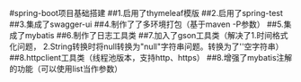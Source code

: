 #spring-boot项目基础搭建
##1.启用了thymeleaf模版
##2.启用了spring-test
##3.集成了swagger-ui
##4.制作了了多环境打包（基于maven -P参数）
##5.集成了mybatis
##6.制作了日志工具类
##7.加入了gson工具类（解决了1.时间格式化问题， 2.String转换时将null转换为"null"字符串问题。转换为了''空字符串）
##8.httpclient工具类（线程池版本，支持http、https）
##8.增强了mybatis注解的功能（可以使用list当作参数）

